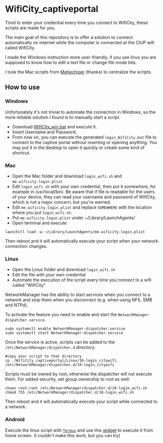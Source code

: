 # WifiCity_captiveportal

Tired to enter your credential every time you connect to WifiCity, these scripts
are made for you.

The main goal of this repository is to offer a solution to connect automatically
on internet while the computer is connected at the CIUP wifi called WifiCity.

I made the Windows instruction more user-friendly, if you use linux you are
supposed to know how to edit a text file or change file mode bits.

I took the Mac scripts from [Mehechiger](https://github.com/Mehechiger/WifiCity_captiveportal) (thanks) to centralize the scripts.

## How to use

### Windows

Unfortunately it's not trivial to automate the connection in Windows, so the
more reliable solution I found is to manually start a script.

* Download
  [WifiCity_win.bat](https://raw.githubusercontent.com/lnwor/WifiCity_captiveportal/main/Windows/WifiCity_win.bat)
  and execute it.
* Insert Username and Password.
* From now on, you can execute the generated `login_WifiCity.bat` file to
connect to the captive portal without inserting or opening anything. You may put
it in the desktop to open it quickly or create some kind of shortcut.

### Mac

* Open the Mac folder and download `login_wifi.sh` and `me.wificity.login.plist`
* Edit `login_wifi.sh` with your own credential, then put it somewhere, for
example in /usr/local/bin/. Be aware that if file is readable for the users of
your device, they can read your username and password of WifiCity, which is not
a major concern, but you're warned.
* Edit `me.wificity.login.plist` and replace `SOMEWHERE` with the location where
  you put `login_wifi.sh`.
* Put `me.wificity.login.plist` under ~/Library/LaunchAgents/
* Open terminal and execute 
```bash=
launchctl load -w ~/Library/LaunchAgents/me.wificity.login.plist
```

Then reboot and it will automatically execute your script when your network
connection changes.

### Linux

* Open the Linux folder and download `login_wifi.sh`
* Edit the file with your own credential
* Automate the execution of the script every time you connect to a wifi called
"WifiCity"

NetworkManager has the ability to start services when you connect to a network
and stop them when you disconnect (e.g. when using NFS, SMB and NTPd).

To activate the feature you need to enable and start the
`NetworkManager-dispatcher.service`.
```bash=
sudo systemctl enable NetworkManager-dispatcher.service
sudo systemctl start NetworkManager-dispatcher.service
```

Once the service is active, scripts can be added to the
`/etc/NetworkManager/dispatcher.d` directory.

```bash=
#copy your script to that directory
cp ./WifiCity_captiveportal/Linux/10-login_citywifi /etc/NetworkManager/dispatcher.d/10-login_citywifi
```

Scripts must be owned by root, otherwise the dispatcher will not execute them.
For added security, set group ownership to root as well: 
```bash=
chown root:root /etc/NetworkManager/dispatcher.d/10-login_wifi.sh
chmod 755 /etc/NetworkManager/dispatcher.d/10-login_wifi.sh
```

Then reboot and it will automatically execute your script while connected to a network.

### Android

Execute the linux script with
[`Termux`](https://play.google.com/store/apps/details?id=com.termux&fbclid=IwAR0VU0hSW3z2qZTTrm0dH72awzus8Sy-hZXMOPSG6mdUe5M2cq5zRYW0Q8o)
and use this
[widget](https://play.google.com/store/apps/details?id=com.termux.widget&fbclid=IwAR0rr7g7ghvPZ8juKe1ses1xXTzq50hbIcUDUcbozzb87_pKllknFPW8TBQ)
to execute it from home screen. (I couldn't make this work, but you can try)
